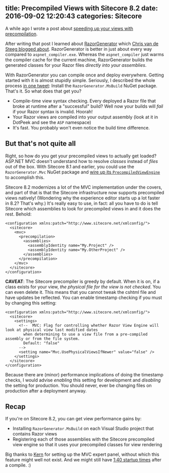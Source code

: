 title: Precompiled Views with Sitecore 8.2
date: 2016-09-02 12:20:43
categories: Sitecore
---

A while ago I wrote a post about [speeding up your views with precompilation](/index.php/2016/01/Benchmark-Show-Precompilation/).

After writing that post I learned about [RazorGenerator](https://github.com/RazorGenerator/RazorGenerator) which [Chris van de Steeg blogged about](http://www.chrisvandesteeg.nl/2010/11/22/embedding-pre-compiled-razor-views-in-your-dll/). RazorGenerator is better in just about every way compared to `aspnet_compiler.exe`. Whereas the `aspnet_compiler` just warms the compiler cache for the current machine, RazorGenerator builds the generated classes for your Razor files _directly into your assemblies_.

With RazorGenerator you can compile once and deploy everywhere. Getting started with it is almost stupidly simple. Seriously, I described the whole process [in one tweet](https://twitter.com/kamsar/status/684823059082027008): Install the `RazorGenerator.MsBuild` NuGet package. That's it. So what does that get you?

* Compile-time view syntax checking. Every deployed a Razor file that broke at runtime after a "successful" build? Well now your builds will _fail_ if your Razor syntax is invalid. Hoorah!
* Your Razor views are compiled into your output assembly (look at it in DotPeek and see the `ASP` namespace)
* It's fast. You probably won't even notice the build time difference.

## But that's not quite all

Right, so how do you get your precompiled views to actually get loaded? ASP.NET MVC doesn't understand how to resolve _classes_ instead of _files_ out of the box. With Sitecore 8.1 and earlier, you could use the `RazorGenerator.Mvc` NuGet package and [wire up its `PrecompiledViewEngine`](https://github.com/RazorGenerator/RazorGenerator/wiki/Using-RazorGenerator.Mvc) to accomplish this.

Sitecore 8.2 modernizes a lot of the MVC implementation under the covers, and part of that is that the Sitecore infrastructure now supports precompiled views natively! (Wondering why the experience editor starts up a lot faster in 8.2? That's why.) It's really easy to use, in fact: all you have to do is tell Sitecore which assemblies to look for precompiled views in and it does the rest. Behold:

	<configuration xmlns:patch="http://www.sitecore.net/xmlconfig/">
	  <sitecore>
	    <mvc>
	      <precompilation>
	        <assemblies>
	          <assemblyIdentity name="My.Project" />
	          <assemblyIdentity name="My.OtherProject" />
	        </assemblies>
	      </precompilation>
	    </mvc>
	  </sitecore>
	</configuration>

**CAVEAT**: The Sitecore precompiler is greedy by default. When it is on, if a class exists for your view, _the physical file for the view is not checked_. You can even delete it. This means that you cannot tweak the cshtml file and have updates be reflected. You can enable timestamp checking if you must by changing this setting:

	<configuration xmlns:patch="http://www.sitecore.net/xmlconfig/">
	  <sitecore>
	    <settings>
		  <!--  MVC: Flag for controlling whether Razor View Engine will look at physical view last modified dates 
            when determining to use a view file from a pre-compiled assembly or from the file system.
            Default: "false"
      	  -->
      	  <setting name="Mvc.UsePhysicalViewsIfNewer" value="false" />
      	</settings>
      </sitecore>
    </configuration>

Because there are (minor) performance implications of doing the timestamp checks, I would advise _enabling_ this setting for development and _disabling_ the setting for production. You should never, ever be changing files on production after a deployment anyway.

## Recap

If you're on Sitecore 8.2, you can get view performance gains by:
* Installing `RazorGenerator.MsBuild` on each Visual Studio project that contains Razor views
* Registering each of those assemblies with the Sitecore precompiled view engine so that it uses your precompiled classes for view rendering


Big thanks to [Kern](https://twitter.com/herskinduk) for setting up the MVC expert panel, without which this feature might well not exist. And we might still have [1:40 startup times](http://kamsar.net/index.php/2015/02/sitecore-8-experience-editor-performance-optimization/) after a compile. :)